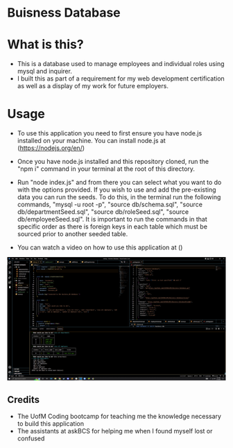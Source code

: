 # Buisness Database

# What is this?
- This is a database used to manage employees and individual roles using mysql and inquirer. 
- I built this as part of a requirement for my web development certification as well as a display of my work for future employers.

# Usage 
- To use this application you need to first ensure you have node.js installed on your machine. You can install node.js at (https://nodejs.org/en/)
- Once you have node.js installed and this repository cloned, run the "npm i" command in your terminal at the root of this directory. 
- Run "node index.js" and from there you can select what you want to do with the options provided. If you wish to use and add the pre-existing data you can run the seeds. To do this, in the terminal run the following commands, "mysql -u root -p", "source db/schema.sql", "source db/departmentSeed.sql", "source db/roleSeed.sql", "source db/employeeSeed.sql". It is important to run the commands in that specific order as there is foreign keys in each table which must be sourced prior to another seeded table. 

- You can watch a video on how to use this application at ()

![alt text](./assets/images/buisnessdb.png)

## Credits
- The UofM Coding bootcamp for teaching me the knowledge necessary to build this application
- The assistants at askBCS for helping me when I found myself lost or confused